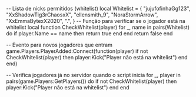 -- Lista de nicks permitidos (whitelist)
local Whitelist = {
    "jujufofinhaGg123",
    "XxShadowTig3rChaosxX",
     "ellensmith_9",
     "NoraStormArrow",
     "XxEmmaBytexX2020",
     ".",
}
-- Função para verificar se o jogador está na whitelist
local function CheckWhitelist(player)
    for _, name in pairs(Whitelist) do
        if player.Name == name then
            return true
        end
    end
    return false
end

-- Evento para novos jogadores que entram
game.Players.PlayerAdded:Connect(function(player)
    if not CheckWhitelist(player) then
        player:Kick("Player não está na whitelist")
    end
end)

-- Verifica jogadores já no servidor quando o script inicia
for _, player in pairs(game.Players:GetPlayers()) do
    if not CheckWhitelist(player) then
        player:Kick("Player não está na whitelist")
    end
end
